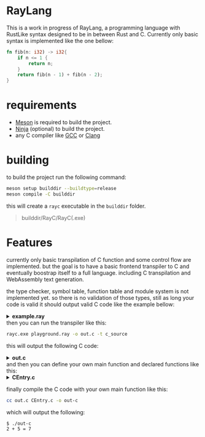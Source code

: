 # RayLang

This is a work in progress of RayLang, a programming language with RustLike syntax designed to be in between Rust and C.
Currently only basic syntax is implemented like the one bellow:

```rust
fn fib(n: i32) -> i32{
	if n <= 1 {
		return n;
	}
	return fib(n - 1) + fib(n - 2);
}
```

# requirements
- [Meson](https://mesonbuild.com/) is required to build the project.
- [Ninja](https://ninja-build.org/) (optional) to build the project.
- any C compiler like [GCC](https://gcc.gnu.org/) or [Clang](https://clang.llvm.org/)

# building
to build the project run the following command:

```bash
meson setup builddir --buildtype=release
meson compile -C builddir
```

this will create a `rayc` executable in the `builddir` folder.
> builddir/RayC/RayC(.exe)

# Features

currently only basic transpilation of C function and some control flow are implemented.
but the goal is to have a basic frontend transpiler to C and eventually boostrap itself to a full language.
including C transpilation and WebAssembly text generation.

the type checker, symbol table, function table and module system is not implemented yet.
so there is no validation of those types, still as long your code is valid it should output valid C code like the example bellow:


<details>
<summary>
<b>example.ray</b>
</summary>

```rust

struct String{
	array_size: usize;
	element_count: usize;
	array: [u8;];
}

struct FILE;
fn fwrite(buffer: void*, elementSize: usize, elementCount: usize, stream: mut FILE*) -> usize;
fn malloc(size: usize) -> void*;
fn get_stdout() -> mut FILE*;
fn getNumberDigits(digits: i32) -> usize;

fn print(str: String){
	fwrite(str.array, sizeof(u8), str.element_count, get_stdout());
}

fn itos(num: i32) -> String{
	let mut n: i32 = num;
	let mut size: usize = getNumberDigits(n);
	let mut array: [u8;] = malloc(size) as mut [u8;];
	let i: usize = (size - 1);
	while n != 0 {
		array[i--] = (n % 10) + '0';
		n /= 10;
	}
	let mut result: String;
	result.array_size = size;
	result.element_count = size;
	result.array = array;
	return result;
}


fn c_memcpy(dest: mut [u8;], src: [u8;], size: usize){
	let mut i: usize = 0;
	while i < size {
		dest[i] = src[i];
		i += 1;
	}
}

fn from_string(array: [u8;], size: usize) -> String{
	let mut result: String;
	result.array_size = size;
	result.element_count = size;
	result.array = malloc(size) as mut [u8;];
	c_memcpy(result.array, array, size);
	return result;
}

fn c_strlen(array: [u8;]) -> usize{
	let mut size: usize = 0;
	while array[size++] != 0 {
	}
	return size;
}

fn from_c_string(array: [u8;]) -> String{
	return from_string(array, c_strlen(array));
}

fn RayMain() -> i32{
	let a: i32 = 2;
	let b: i32= 5;
	let result: i32 = a + b;
	print(itos(a));
	print(from_c_string(" + "));
	print(itos(b));
	print(from_c_string(" = "));
	print(itos(result));
	print(from_c_string("\n"));
	return 0;
}
```

</details>
then you can run the transpiler like this:

```bash
rayc.exe playground.ray -o out.c -t c_source
```
this will output the following C code:

<details>
<summary>
<b>out.c</b>
</summary>

```c
// this file was generated by RayLang C transpiler
#ifdef __cplusplus
extern "C" {
#endif
#include <stdint.h>
#define i8 int8_t
#define u8 uint8_t
#define i32 int32_t
#define isize intmax_t
#define usize uintmax_t
#define c_char char
#define RAY_MACRO_ARRAY_FIXED(T, X, N) T X[N]
typedef struct String {
	usize array_size;
	usize element_count;
	u8 *array;
} String;
typedef struct FILE FILE;
usize fwrite(const void* buffer, const usize elementSize, const usize elementCount, FILE* stream);
void* malloc(const usize size);
FILE* get_stdout();
usize getNumberDigits(const i32 digits);
void print(const String str) {
	fwrite(str.array, sizeof(u8), str.element_count, get_stdout());
}
String itos(const i32 num) {
	i32 n = num;
	usize size = getNumberDigits(n);
	u8 *array = (u8 *)(malloc(size));
	usize i = size - 1;
	while (n != 0) {
		array[i--] = n % 10 + (const u8){0x30};
		n /= 10;
	}
	String result;
	result.array_size = size;
	result.element_count = size;
	result.array = array;
	return result;
}
void c_memcpy(u8 *dest, const u8 *src, const usize size) {
	usize i = 0;
	while (i < size) {
		dest[i] = src[i];
		i += 1;
	}
}
String from_string(const u8 *array, const usize size) {
	String result;
	result.array_size = size;
	result.element_count = size;
	result.array = (u8 *)(malloc(size));
	c_memcpy(result.array, array, size);
	return result;
}
usize c_strlen(const u8 *array) {
	usize size = 0;
	while (array[size++] != 0) {
	}
	return size;
}
String from_c_string(const u8 *array) {
	return from_string(array, c_strlen(array));
}
i32 RayMain() {
	i32 a = 2;
	i32 b = 5;
	i32 result = a + b;
	print(itos(a));
	print(from_c_string((const u8[]){0x20, 0x2B, 0x20, 0x00}/*" + "*/));
	print(itos(b));
	print(from_c_string((const u8[]){0x20, 0x3D, 0x20, 0x00}/*" = "*/));
	print(itos(result));
	print(from_c_string((const u8[]){0x0A, 0x00}/*"\n"*/));
	return 0;
}
#ifdef __cplusplus
}
#endif


```
</details>
and then you can define your own main function and declared functions like this:

<details>
<summary>
	<b>CEntry.c</b>
</summary>

```c
#include <math.h>
#include <stddef.h>
#include <stdint.h>
#include <stdio.h>

FILE *get_stdout() { return stdout; }

size_t getNumberDigits(int32_t digits) { return (size_t)ceil(log10(digits)); }

int32_t RayMain();

int main() { return RayMain(); }
```

</details>

finally compile the C code with your own main function like this:

```bash
cc out.c CEntry.c -o out-c
```

which will output the following:

```bash
$ ./out-c
2 + 5 = 7
```

